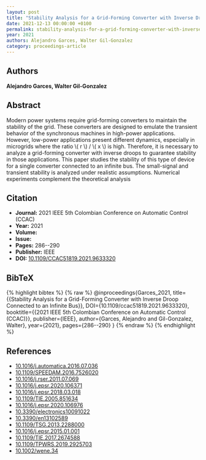 ```yaml
---
layout: post
title: "Stability Analysis for a Grid-Forming Converter with Inverse Droop Connected to an Infinite Bus"
date: 2021-12-13 00:00:00 +0100
permalink: stability-analysis-for-a-grid-forming-converter-with-inverse-droop-connected-to-an-infinite-bus
year: 2021
authors: Alejandro Garces, Walter Gil-Gonzalez
category: proceedings-article
---
```

 
## Authors
**Alejandro Garces, Walter Gil-Gonzalez**
 
## Abstract
Modern power systems require grid-forming converters to maintain the stability of the grid. These converters are designed to emulate the transient behavior of the synchronous machines in high-power applications. However, low-power applications present different dynamics, especially in microgrids where the ratio \\( r \\) / \\( x \\) is high. Therefore, it is necessary to analyze a grid-forming converter with inverse droops to guarantee stability in those applications. This paper studies the stability of this type of device for a single converter connected to an infinite bus. The small-signal and transient stability is analyzed under realistic assumptions. Numerical experiments complement the theoretical analysis
 
## Citation
- **Journal:** 2021 IEEE 5th Colombian Conference on Automatic Control (CCAC)
- **Year:** 2021
- **Volume:** 
- **Issue:** 
- **Pages:** 286--290
- **Publisher:** IEEE
- **DOI:** [10.1109/CCAC51819.2021.9633320](https://doi.org/10.1109/CCAC51819.2021.9633320)
 
## BibTeX
{% highlight bibtex %}
{% raw %}
@inproceedings{Garces_2021,
  title={{Stability Analysis for a Grid-Forming Converter with Inverse Droop Connected to an Infinite Bus}},
  DOI={10.1109/ccac51819.2021.9633320},
  booktitle={{2021 IEEE 5th Colombian Conference on Automatic Control (CCAC)}},
  publisher={IEEE},
  author={Garces, Alejandro and Gil-Gonzalez, Walter},
  year={2021},
  pages={286--290}
}
{% endraw %}
{% endhighlight %}
 
## References
- [10.1016/j.automatica.2016.07.036](https://doi.org/10.1016/j.automatica.2016.07.036)
- [10.1109/SPEEDAM.2016.7526020](https://doi.org/10.1109/SPEEDAM.2016.7526020)
- [10.1016/j.rser.2011.07.069](https://doi.org/10.1016/j.rser.2011.07.069)
- [10.1016/j.epsr.2020.106371](https://doi.org/10.1016/j.epsr.2020.106371)
- [10.1016/j.epsr.2018.03.018](https://doi.org/10.1016/j.epsr.2018.03.018)
- [10.1109/TIE.2005.851634](https://doi.org/10.1109/TIE.2005.851634)
- [10.1016/j.epsr.2020.106976](https://doi.org/10.1016/j.epsr.2020.106976)
- [10.3390/electronics10091022](https://doi.org/10.3390/electronics10091022)
- [10.3390/en13102589](https://doi.org/10.3390/en13102589)
- [10.1109/TSG.2013.2288000](https://doi.org/10.1109/TSG.2013.2288000)
- [10.1016/j.epsr.2015.01.001](https://doi.org/10.1016/j.epsr.2015.01.001)
- [10.1109/TIE.2017.2674588](https://doi.org/10.1109/TIE.2017.2674588)
- [10.1109/TPWRS.2019.2925703](https://doi.org/10.1109/TPWRS.2019.2925703)
- [10.1002/wene.34](https://doi.org/10.1002/wene.34)

